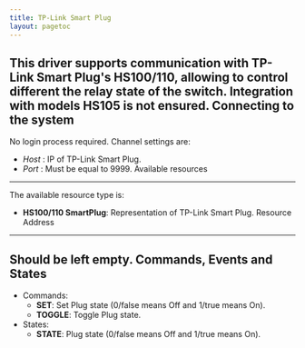 ```yaml
---
title: TP-Link Smart Plug
layout: pagetoc
---
```


This driver supports communication with TP-Link Smart Plug's HS100/110, allowing to control different the relay state of the switch. Integration with models HS105 is not ensured.
Connecting to the system
--------------------------------
No login process required. 
Channel settings are:
* _Host_ : IP of TP-Link Smart Plug.
* _Port_ : Must be equal to 9999.
Available resources
--------------------------------
The available resource type is:
* **HS100/110 SmartPlug**: Representation of TP-Link Smart Plug.
Resource Address
-------------------
**Should be left empty**. 
Commands, Events and States
-------------------------------
* Commands:
  - **SET**: Set Plug state (0/false means Off and 1/true means On). 
  - **TOGGLE**: Toggle Plug state. 
* States:
  - **STATE**: Plug state (0/false means Off and 1/true means On).
